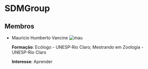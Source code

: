 # SDMGroup

## Membros 

- Maurício Humberto Vancine ![mau]()

  **Formação**: Ecólogo - UNESP-Rio Claro; Mestrando em Zoologia - UNESP-Rio Claro
  
  **Interesse**: Aprender

